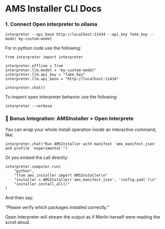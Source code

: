 # AMS Installer CLI Docs

### 1. Connect Open interpreter to ollama

```
interpreter --api_base http://localhost:11434 --api_key fake_key --model my-custom-model
```

For in python code use the following:

```
from interpreter import interpreter

interpreter.offline = True
interpreter.llm.model = "my-custom-model"
interpreter.llm.api_key = "fake_key"
interpreter.llm.api_base = "http://localhost:11434"

interpreter.chat()
```

To inspect open interpreter behavior use the following:

```
interpreter --verbose
```

### 🧬 Bonus Integration: AMSInstaller + Open Interprete

You can wrap your whole install operation inside an interactive command, like:

```
interpreter.chat("Run AMSInstaller with manifest 'ams_manifest.json' and profile 'experimental'")
```

Or you embed the call directly:

```
interpreter.computer.run(
    "python",
    "from ams_installer import AMSInstaller\n"
    "installer = AMSInstaller('ams_manifest.json', 'config.yaml')\n"
    "installer.install_all()"
)
```

And then say:

“Please verify which packages installed correctly.”

Open Interpreter will stream the output as if Merlin herself were reading the scroll aloud.